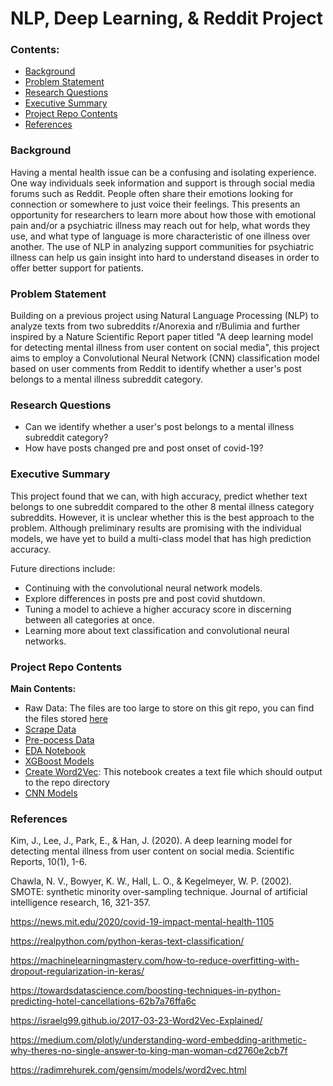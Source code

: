 # NLP, Deep Learning, & Reddit Project

### Contents:
- [Background](#Background)
- [Problem Statement](#Problem-Statement)
- [Research Questions](#Research-Questions)
- [Executive Summary](#Executive-Summary)
- [Project Repo Contents](#Project-Repo-Contents)
- [References](#References)

### Background 
Having a mental health issue can be a confusing and isolating experience. One way individuals seek information and support is through social media forums such as Reddit. People often share their emotions looking for connection or somewhere to just voice their feelings. This presents an opportunity for researchers to learn more about how those with emotional pain and/or a psychiatric illness may reach out for help, what words they use, and what type of language is more characteristic of one illness over another. The use of NLP in analyzing support communities for psychiatric illness can help us gain insight into hard to understand diseases in order to offer better support for patients.

### Problem Statement  
Building on a previous project using Natural Language Processing (NLP) to analyze texts from two subreddits r/Anorexia and r/Bulimia and further inspired by a Nature Scientific Report paper titled "A deep learning model for detecting mental illness from user content on social media", this project aims to employ a Convolutional Neural Network (CNN) classification model based on user comments from Reddit to identify whether a user's post belongs to a mental illness subreddit category.

### Research Questions 
- Can we identify whether a user's post belongs to a mental illness subreddit category? 
- How have posts changed pre and post onset of covid-19?

### Executive Summary 

This project found that we can, with high accuracy, predict whether text belongs to one subreddit compared to the other 8 mental illness category subreddits. However, it is unclear whether this is the best approach to the problem. Although preliminary results are promising with the individual models, we have yet to build a multi-class model that has high prediction accuracy. 

Future directions include: 
- Continuing with the convolutional neural network models.
- Explore differences in posts pre and post covid shutdown.
- Tuning a model to achieve a higher accuracy score in discerning between all categories at once.
- Learning more about text classification and convolutional neural networks. 

### Project Repo Contents

**Main Contents:**
- Raw Data: The files are too large to store on this git repo, you can find the files stored [here](https://drive.google.com/drive/folders/10mQxBlSw-WP42Xnz3ehMS6ilqThiXQRT?usp=sharing)
- [Scrape Data](./notebooks/step1-scrape_and_clean_data.ipynb)
- [Pre-pocess Data](./notebooks/step2-pre-process_text.ipynb)
- [EDA Notebook](./notebooks/step3-EDA.ipynb)
- [XGBoost Models](./notebooks/step4-model-xgboost-classifier.ipynb)
- [Create Word2Vec](./notebooks/step5-word2vec.ipynb): This notebook creates a text file which should output to the repo directory
- [CNN Models](./notebooks/step6-model-CNN.ipynb)

### References

Kim, J., Lee, J., Park, E., & Han, J. (2020). A deep learning model for detecting mental illness from user content on social media. Scientific Reports, 10(1), 1-6.

Chawla, N. V., Bowyer, K. W., Hall, L. O., & Kegelmeyer, W. P. (2002). SMOTE: synthetic minority over-sampling technique. Journal of artificial intelligence research, 16, 321-357.

https://news.mit.edu/2020/covid-19-impact-mental-health-1105

https://realpython.com/python-keras-text-classification/

https://machinelearningmastery.com/how-to-reduce-overfitting-with-dropout-regularization-in-keras/

https://towardsdatascience.com/boosting-techniques-in-python-predicting-hotel-cancellations-62b7a76ffa6c

https://israelg99.github.io/2017-03-23-Word2Vec-Explained/

https://medium.com/plotly/understanding-word-embedding-arithmetic-why-theres-no-single-answer-to-king-man-woman-cd2760e2cb7f

https://radimrehurek.com/gensim/models/word2vec.html


